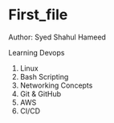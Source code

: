 # First_file

Author: Syed Shahul Hameed

Learning Devops

1. Linux
2. Bash Scripting
3. Networking Concepts
4. Git & GitHub
5. AWS
6. CI/CD
   
